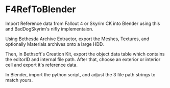 # F4RefToBlender
Import Reference data from Fallout 4 or Skyrim CK into Blender using this and BadDogSkyrim's nifly implementaion.

Using Bethesda Archive Extractor, export the Meshes, Textures, and optionally Materials archives onto a large HDD.

Then, in Bethsoft's Creation Kit, export the object data table which contains the editorID and internal file path.
After that, choose an exterior or interior cell and export it's reference data.

In Blender, import the python script, and adjust the 3 file path strings to match yours.
